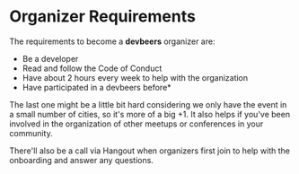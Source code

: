 # Organizer Requirements

The requirements to become a **devbeers** organizer are:

- Be a developer
- Read and follow the Code of Conduct
- Have about 2 hours every week to help with the organization
- Have participated in a devbeers before*

The last one might be a little bit hard considering we only have the event in a small number of cities, so it's more of a big +1. It also helps if you've been involved in the organization of other meetups or conferences in your community.

There'll also be a call via Hangout when organizers first join to help with the onboarding and answer any questions.